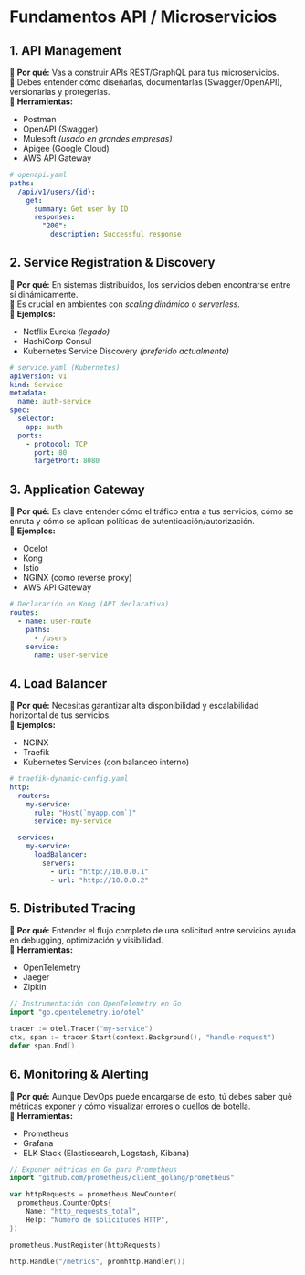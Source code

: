 # Fundamentos API / Microservicios

## 1. API Management

🔹 **Por qué:** Vas a construir APIs REST/GraphQL para tus microservicios.  
🔹 Debes entender cómo diseñarlas, documentarlas (Swagger/OpenAPI), versionarlas y protegerlas.  
🔹 **Herramientas:**

- Postman
- OpenAPI (Swagger)
- Mulesoft _(usado en grandes empresas)_
- Apigee (Google Cloud)
- AWS API Gateway

```yaml
# openapi.yaml
paths:
  /api/v1/users/{id}:
    get:
      summary: Get user by ID
      responses:
        "200":
          description: Successful response
```

## 2. Service Registration & Discovery

🔹 **Por qué:** En sistemas distribuidos, los servicios deben encontrarse entre sí dinámicamente.  
🔹 Es crucial en ambientes con _scaling dinámico_ o _serverless_.  
🔹 **Ejemplos:**

- Netflix Eureka _(legado)_
- HashiCorp Consul
- Kubernetes Service Discovery _(preferido actualmente)_

```yaml
# service.yaml (Kubernetes)
apiVersion: v1
kind: Service
metadata:
  name: auth-service
spec:
  selector:
    app: auth
  ports:
    - protocol: TCP
      port: 80
      targetPort: 8080
```

## 3. Application Gateway

🔹 **Por qué:** Es clave entender cómo el tráfico entra a tus servicios, cómo se enruta y cómo se aplican políticas de autenticación/autorización.  
🔹 **Ejemplos:**

- Ocelot
- Kong
- Istio
- NGINX (como reverse proxy)
- AWS API Gateway

```yaml
# Declaración en Kong (API declarativa)
routes:
  - name: user-route
    paths:
      - /users
    service:
      name: user-service
```

## 4. Load Balancer

🔹 **Por qué:** Necesitas garantizar alta disponibilidad y escalabilidad horizontal de tus servicios.  
🔹 **Ejemplos:**

- NGINX
- Traefik
- Kubernetes Services (con balanceo interno)

```yaml
# traefik-dynamic-config.yaml
http:
  routers:
    my-service:
      rule: "Host(`myapp.com`)"
      service: my-service

  services:
    my-service:
      loadBalancer:
        servers:
          - url: "http://10.0.0.1"
          - url: "http://10.0.0.2"
```

## 5. Distributed Tracing

🔹 **Por qué:** Entender el flujo completo de una solicitud entre servicios ayuda en debugging, optimización y visibilidad.  
🔹 **Herramientas:**

- OpenTelemetry
- Jaeger
- Zipkin

```go
// Instrumentación con OpenTelemetry en Go
import "go.opentelemetry.io/otel"

tracer := otel.Tracer("my-service")
ctx, span := tracer.Start(context.Background(), "handle-request")
defer span.End()
```

## 6. Monitoring & Alerting

🔹 **Por qué:** Aunque DevOps puede encargarse de esto, tú debes saber qué métricas exponer y cómo visualizar errores o cuellos de botella.  
🔹 **Herramientas:**

- Prometheus
- Grafana
- ELK Stack (Elasticsearch, Logstash, Kibana)

```go
// Exponer métricas en Go para Prometheus
import "github.com/prometheus/client_golang/prometheus"

var httpRequests = prometheus.NewCounter(
  prometheus.CounterOpts{
    Name: "http_requests_total",
    Help: "Número de solicitudes HTTP",
})

prometheus.MustRegister(httpRequests)

http.Handle("/metrics", promhttp.Handler())
```
